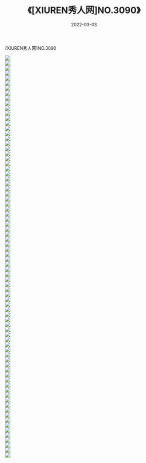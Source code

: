 ﻿---
layout: post
title:  《[XIUREN秀人网]NO.3090》
date:   2022-03-03
img: http://img.660000.xyz/Sharelink/秀人网/秀人网第04部分/[XIUREN秀人网]NO.3090/000.jpg
categories: [美女, 清纯, 唯美]
---

[XIUREN秀人网]NO.3090

 ![](http://img.660000.xyz/Sharelink/秀人网/秀人网第04部分/[XIUREN秀人网]NO.3090/001.jpg) <br>![](http://img.660000.xyz/Sharelink/秀人网/秀人网第04部分/[XIUREN秀人网]NO.3090/002.jpg) <br>![](http://img.660000.xyz/Sharelink/秀人网/秀人网第04部分/[XIUREN秀人网]NO.3090/003.jpg) <br>![](http://img.660000.xyz/Sharelink/秀人网/秀人网第04部分/[XIUREN秀人网]NO.3090/004.jpg) <br>![](http://img.660000.xyz/Sharelink/秀人网/秀人网第04部分/[XIUREN秀人网]NO.3090/005.jpg) <br>![](http://img.660000.xyz/Sharelink/秀人网/秀人网第04部分/[XIUREN秀人网]NO.3090/006.jpg) <br>![](http://img.660000.xyz/Sharelink/秀人网/秀人网第04部分/[XIUREN秀人网]NO.3090/007.jpg) <br>![](http://img.660000.xyz/Sharelink/秀人网/秀人网第04部分/[XIUREN秀人网]NO.3090/008.jpg) <br>![](http://img.660000.xyz/Sharelink/秀人网/秀人网第04部分/[XIUREN秀人网]NO.3090/009.jpg) <br>![](http://img.660000.xyz/Sharelink/秀人网/秀人网第04部分/[XIUREN秀人网]NO.3090/010.jpg) <br>![](http://img.660000.xyz/Sharelink/秀人网/秀人网第04部分/[XIUREN秀人网]NO.3090/011.jpg) <br>![](http://img.660000.xyz/Sharelink/秀人网/秀人网第04部分/[XIUREN秀人网]NO.3090/012.jpg) <br>![](http://img.660000.xyz/Sharelink/秀人网/秀人网第04部分/[XIUREN秀人网]NO.3090/013.jpg) <br>![](http://img.660000.xyz/Sharelink/秀人网/秀人网第04部分/[XIUREN秀人网]NO.3090/014.jpg) <br>![](http://img.660000.xyz/Sharelink/秀人网/秀人网第04部分/[XIUREN秀人网]NO.3090/015.jpg) <br>![](http://img.660000.xyz/Sharelink/秀人网/秀人网第04部分/[XIUREN秀人网]NO.3090/016.jpg) <br>![](http://img.660000.xyz/Sharelink/秀人网/秀人网第04部分/[XIUREN秀人网]NO.3090/017.jpg) <br>![](http://img.660000.xyz/Sharelink/秀人网/秀人网第04部分/[XIUREN秀人网]NO.3090/018.jpg) <br>![](http://img.660000.xyz/Sharelink/秀人网/秀人网第04部分/[XIUREN秀人网]NO.3090/019.jpg) <br>![](http://img.660000.xyz/Sharelink/秀人网/秀人网第04部分/[XIUREN秀人网]NO.3090/020.jpg) <br>![](http://img.660000.xyz/Sharelink/秀人网/秀人网第04部分/[XIUREN秀人网]NO.3090/021.jpg) <br>![](http://img.660000.xyz/Sharelink/秀人网/秀人网第04部分/[XIUREN秀人网]NO.3090/022.jpg) <br>![](http://img.660000.xyz/Sharelink/秀人网/秀人网第04部分/[XIUREN秀人网]NO.3090/023.jpg) <br>![](http://img.660000.xyz/Sharelink/秀人网/秀人网第04部分/[XIUREN秀人网]NO.3090/024.jpg) <br>![](http://img.660000.xyz/Sharelink/秀人网/秀人网第04部分/[XIUREN秀人网]NO.3090/025.jpg) <br>![](http://img.660000.xyz/Sharelink/秀人网/秀人网第04部分/[XIUREN秀人网]NO.3090/026.jpg) <br>![](http://img.660000.xyz/Sharelink/秀人网/秀人网第04部分/[XIUREN秀人网]NO.3090/027.jpg) <br>![](http://img.660000.xyz/Sharelink/秀人网/秀人网第04部分/[XIUREN秀人网]NO.3090/028.jpg) <br>![](http://img.660000.xyz/Sharelink/秀人网/秀人网第04部分/[XIUREN秀人网]NO.3090/029.jpg) <br>![](http://img.660000.xyz/Sharelink/秀人网/秀人网第04部分/[XIUREN秀人网]NO.3090/030.jpg) <br>![](http://img.660000.xyz/Sharelink/秀人网/秀人网第04部分/[XIUREN秀人网]NO.3090/031.jpg) <br>![](http://img.660000.xyz/Sharelink/秀人网/秀人网第04部分/[XIUREN秀人网]NO.3090/032.jpg) <br>![](http://img.660000.xyz/Sharelink/秀人网/秀人网第04部分/[XIUREN秀人网]NO.3090/033.jpg) <br>![](http://img.660000.xyz/Sharelink/秀人网/秀人网第04部分/[XIUREN秀人网]NO.3090/034.jpg) <br>![](http://img.660000.xyz/Sharelink/秀人网/秀人网第04部分/[XIUREN秀人网]NO.3090/035.jpg) <br>![](http://img.660000.xyz/Sharelink/秀人网/秀人网第04部分/[XIUREN秀人网]NO.3090/036.jpg) <br>![](http://img.660000.xyz/Sharelink/秀人网/秀人网第04部分/[XIUREN秀人网]NO.3090/037.jpg) <br>![](http://img.660000.xyz/Sharelink/秀人网/秀人网第04部分/[XIUREN秀人网]NO.3090/038.jpg) <br>![](http://img.660000.xyz/Sharelink/秀人网/秀人网第04部分/[XIUREN秀人网]NO.3090/039.jpg) <br>![](http://img.660000.xyz/Sharelink/秀人网/秀人网第04部分/[XIUREN秀人网]NO.3090/040.jpg) <br>![](http://img.660000.xyz/Sharelink/秀人网/秀人网第04部分/[XIUREN秀人网]NO.3090/041.jpg) <br>![](http://img.660000.xyz/Sharelink/秀人网/秀人网第04部分/[XIUREN秀人网]NO.3090/042.jpg) <br>![](http://img.660000.xyz/Sharelink/秀人网/秀人网第04部分/[XIUREN秀人网]NO.3090/043.jpg) <br>![](http://img.660000.xyz/Sharelink/秀人网/秀人网第04部分/[XIUREN秀人网]NO.3090/044.jpg) <br>![](http://img.660000.xyz/Sharelink/秀人网/秀人网第04部分/[XIUREN秀人网]NO.3090/045.jpg) <br>![](http://img.660000.xyz/Sharelink/秀人网/秀人网第04部分/[XIUREN秀人网]NO.3090/046.jpg) <br>![](http://img.660000.xyz/Sharelink/秀人网/秀人网第04部分/[XIUREN秀人网]NO.3090/047.jpg) <br>![](http://img.660000.xyz/Sharelink/秀人网/秀人网第04部分/[XIUREN秀人网]NO.3090/048.jpg) <br>![](http://img.660000.xyz/Sharelink/秀人网/秀人网第04部分/[XIUREN秀人网]NO.3090/049.jpg) <br>![](http://img.660000.xyz/Sharelink/秀人网/秀人网第04部分/[XIUREN秀人网]NO.3090/050.jpg) <br>![](http://img.660000.xyz/Sharelink/秀人网/秀人网第04部分/[XIUREN秀人网]NO.3090/051.jpg) <br>![](http://img.660000.xyz/Sharelink/秀人网/秀人网第04部分/[XIUREN秀人网]NO.3090/052.jpg) <br>![](http://img.660000.xyz/Sharelink/秀人网/秀人网第04部分/[XIUREN秀人网]NO.3090/053.jpg) <br>![](http://img.660000.xyz/Sharelink/秀人网/秀人网第04部分/[XIUREN秀人网]NO.3090/054.jpg) <br>![](http://img.660000.xyz/Sharelink/秀人网/秀人网第04部分/[XIUREN秀人网]NO.3090/055.jpg) <br>![](http://img.660000.xyz/Sharelink/秀人网/秀人网第04部分/[XIUREN秀人网]NO.3090/056.jpg) <br>![](http://img.660000.xyz/Sharelink/秀人网/秀人网第04部分/[XIUREN秀人网]NO.3090/057.jpg) <br>![](http://img.660000.xyz/Sharelink/秀人网/秀人网第04部分/[XIUREN秀人网]NO.3090/058.jpg) <br>![](http://img.660000.xyz/Sharelink/秀人网/秀人网第04部分/[XIUREN秀人网]NO.3090/059.jpg) <br>![](http://img.660000.xyz/Sharelink/秀人网/秀人网第04部分/[XIUREN秀人网]NO.3090/060.jpg) <br>![](http://img.660000.xyz/Sharelink/秀人网/秀人网第04部分/[XIUREN秀人网]NO.3090/061.jpg) <br>![](http://img.660000.xyz/Sharelink/秀人网/秀人网第04部分/[XIUREN秀人网]NO.3090/062.jpg) <br>![](http://img.660000.xyz/Sharelink/秀人网/秀人网第04部分/[XIUREN秀人网]NO.3090/063.jpg) <br>![](http://img.660000.xyz/Sharelink/秀人网/秀人网第04部分/[XIUREN秀人网]NO.3090/064.jpg) <br>![](http://img.660000.xyz/Sharelink/秀人网/秀人网第04部分/[XIUREN秀人网]NO.3090/065.jpg) <br>![](http://img.660000.xyz/Sharelink/秀人网/秀人网第04部分/[XIUREN秀人网]NO.3090/066.jpg) <br>![](http://img.660000.xyz/Sharelink/秀人网/秀人网第04部分/[XIUREN秀人网]NO.3090/067.jpg) <br>![](http://img.660000.xyz/Sharelink/秀人网/秀人网第04部分/[XIUREN秀人网]NO.3090/068.jpg) <br>![](http://img.660000.xyz/Sharelink/秀人网/秀人网第04部分/[XIUREN秀人网]NO.3090/069.jpg) <br>![](http://img.660000.xyz/Sharelink/秀人网/秀人网第04部分/[XIUREN秀人网]NO.3090/070.jpg) <br>![](http://img.660000.xyz/Sharelink/秀人网/秀人网第04部分/[XIUREN秀人网]NO.3090/071.jpg) <br>![](http://img.660000.xyz/Sharelink/秀人网/秀人网第04部分/[XIUREN秀人网]NO.3090/072.jpg) <br>![](http://img.660000.xyz/Sharelink/秀人网/秀人网第04部分/[XIUREN秀人网]NO.3090/073.jpg) <br>![](http://img.660000.xyz/Sharelink/秀人网/秀人网第04部分/[XIUREN秀人网]NO.3090/074.jpg) <br>![](http://img.660000.xyz/Sharelink/秀人网/秀人网第04部分/[XIUREN秀人网]NO.3090/075.jpg) <br>![](http://img.660000.xyz/Sharelink/秀人网/秀人网第04部分/[XIUREN秀人网]NO.3090/076.jpg) <br>![](http://img.660000.xyz/Sharelink/秀人网/秀人网第04部分/[XIUREN秀人网]NO.3090/077.jpg) <br>![](http://img.660000.xyz/Sharelink/秀人网/秀人网第04部分/[XIUREN秀人网]NO.3090/078.jpg) <br>![](http://img.660000.xyz/Sharelink/秀人网/秀人网第04部分/[XIUREN秀人网]NO.3090/079.jpg) <br>![](http://img.660000.xyz/Sharelink/秀人网/秀人网第04部分/[XIUREN秀人网]NO.3090/080.jpg) <br>